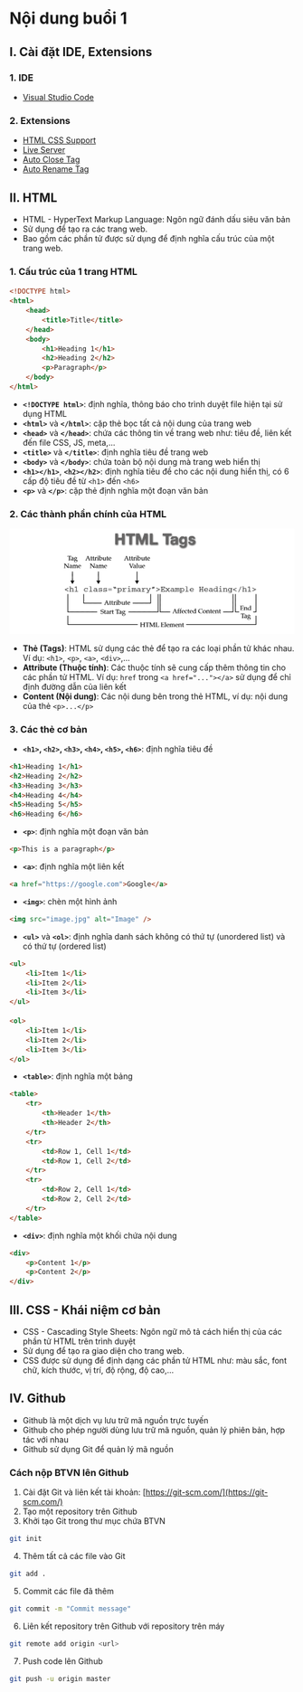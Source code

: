 # Nội dung buổi 1

## **I. Cài đặt IDE, Extensions**

### 1. IDE

-   [Visual Studio Code](https://code.visualstudio.com/)

### 2. Extensions

-   [HTML CSS Support](https://marketplace.visualstudio.com/items?itemName=ecmel.vscode-html-css)
-   [Live Server](https://marketplace.visualstudio.com/items?itemName=ritwickdey.LiveServer)
-   [Auto Close Tag](https://marketplace.visualstudio.com/items?itemName=formulahendry.auto-close-tag)
-   [Auto Rename Tag](https://marketplace.visualstudio.com/items?itemName=formulahendry.auto-rename-tag)

## **II. HTML**

-   HTML - HyperText Markup Language: Ngôn ngữ đánh dấu siêu văn bản
-   Sử dụng để tạo ra các trang web.
-   Bao gồm các phần tử được sử dụng để định nghĩa cấu trúc của một trang web.

### 1. Cấu trúc của 1 trang HTML

```html
<!DOCTYPE html>
<html>
    <head>
        <title>Title</title>
    </head>
    <body>
        <h1>Heading 1</h1>
        <h2>Heading 2</h2>
        <p>Paragraph</p>
    </body>
</html>
```

-   **`<!DOCTYPE html>`**: định nghĩa, thông báo cho trình duyệt file hiện tại sử dụng HTML
-   **`<html>`** và **`</html>`**: cặp thẻ bọc tất cả nội dung của trang web
-   **`<head>`** và **`</head>`**: chứa các thông tin về trang web như: tiêu đề, liên kết đến file CSS, JS, meta,...
-   **`<title>`** và **`</title>`**: định nghĩa tiêu đề trang web
-   **`<body>`** và **`</body>`**: chứa toàn bộ nội dung mà trang web hiển thị
-   **`<h1></h1>`**, **`<h2></h2>`**: định nghĩa tiêu đề cho các nội dung hiển thị, có 6 cấp độ tiêu đề từ `<h1>` đến `<h6>`
-   **`<p>`** và **`</p>`**: cặp thẻ định nghĩa một đoạn văn bản

### 2. Các thành phần chính của HTML

![alt text](html-tag-structure.png)

-   **Thẻ (Tags)**: HTML sử dụng các thẻ để tạo ra các loại phần tử khác nhau. Ví dụ: `<h1>`, `<p>`, `<a>`, `<div>`,...
-   **Attribute (Thuộc tính)**: Các thuộc tính sẽ cung cấp thêm thông tin cho các phần tử HTML. Ví dụ: `href` trong `<a href="..."></a>` sử dụng để chỉ định đường dẫn của liên kết
-   **Content (Nội dung)**: Các nội dung bên trong thẻ HTML, ví dụ: nội dung của thẻ `<p>...</p>`

### 3. Các thẻ cơ bản

-   **`<h1>`, `<h2>`, `<h3>`, `<h4>`, `<h5>`, `<h6>`**: định nghĩa tiêu đề

```html
<h1>Heading 1</h1>
<h2>Heading 2</h2>
<h3>Heading 3</h3>
<h4>Heading 4</h4>
<h5>Heading 5</h5>
<h6>Heading 6</h6>
```

-   **`<p>`**: định nghĩa một đoạn văn bản

```html
<p>This is a paragraph</p>
```

-   **`<a>`**: định nghĩa một liên kết

```html
<a href="https://google.com">Google</a>
```

-   **`<img>`**: chèn một hình ảnh

```html
<img src="image.jpg" alt="Image" />
```

-   **`<ul>`** và **`<ol>`**: định nghĩa danh sách không có thứ tự (unordered list) và có thứ tự (ordered list)

```html
<ul>
    <li>Item 1</li>
    <li>Item 2</li>
    <li>Item 3</li>
</ul>

<ol>
    <li>Item 1</li>
    <li>Item 2</li>
    <li>Item 3</li>
</ol>
```

-   **`<table>`**: định nghĩa một bảng

```html
<table>
    <tr>
        <th>Header 1</th>
        <th>Header 2</th>
    </tr>
    <tr>
        <td>Row 1, Cell 1</td>
        <td>Row 1, Cell 2</td>
    </tr>
    <tr>
        <td>Row 2, Cell 1</td>
        <td>Row 2, Cell 2</td>
    </tr>
</table>
```

-   **`<div>`**: định nghĩa một khối chứa nội dung

```html
<div>
    <p>Content 1</p>
    <p>Content 2</p>
</div>
```

## **III. CSS - Khái niệm cơ bản**

-   CSS - Cascading Style Sheets: Ngôn ngữ mô tả cách hiển thị của các phần tử HTML trên trình duyệt
-   Sử dụng để tạo ra giao diện cho trang web.
-   CSS được sử dụng để định dạng các phần tử HTML như: màu sắc, font chữ, kích thước, vị trí, độ rộng, độ cao,...

## **IV. Github**

-   Github là một dịch vụ lưu trữ mã nguồn trực tuyến
-   Github cho phép người dùng lưu trữ mã nguồn, quản lý phiên bản, hợp tác với nhau
-   Github sử dụng Git để quản lý mã nguồn

### Cách nộp BTVN lên Github

1. Cài đặt Git và liên kết tài khoản: [https://git-scm.com/](https://git-scm.com/)
2. Tạo một repository trên Github
3. Khởi tạo Git trong thư mục chứa BTVN

```bash
git init
```

4. Thêm tất cả các file vào Git

```bash
git add .
```

5. Commit các file đã thêm

```bash
git commit -m "Commit message"
```

6. Liên kết repository trên Github với repository trên máy

```bash
git remote add origin <url>
```

7. Push code lên Github

```bash
git push -u origin master
```
